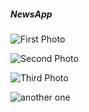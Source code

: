 ##### NewsApp 
![First Photo](https://res.cloudinary.com/dxy3iskcu/image/upload/v1701189922/Screenshot_64_ufwtmc.png)

![Second Photo](https://res.cloudinary.com/dxy3iskcu/image/upload/v1701189920/Screenshot_63_rydqki.png)

![Third Photo](https://res.cloudinary.com/dxy3iskcu/image/upload/v1701189918/Screenshot_65_l5by3q.png)

![another one](https://res.cloudinary.com/dxy3iskcu/image/upload/v1701190445/Screenshot_66_v1eqvu.png)